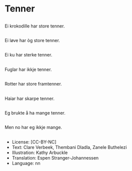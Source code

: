 # Tenner

##
Ei krokodille har store tenner.

##
Ei løve har òg store tenner.

##
Ei ku har sterke tenner.

##
Fuglar har ikkje tenner.

##
Rotter har store framtenner.

##
Haiar har skarpe tenner.

##
Eg brukte å ha mange tenner.

##
Men no har eg ikkje mange.

##
* License: [CC-BY-NC]
* Text: Clare Verbeek, Thembani Dladla, Zanele Buthelezi
* Illustration: Kathy Arbuckle
* Translation: Espen Stranger-Johannessen
* Language: nn
